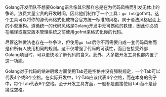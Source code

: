 Golang开发团队不想要Golang语言像其它那样总是在为代码风格而引发无休止的争论，浪费大量宝贵的开发时间，因此他们制作了一个工具：`go fmt`(gofmt)。这个工具可以将你的源代码格式化成符合官方统一标准的风格，属于语法风格层面上的小型重构。遵循统一的代码风格是Golang开发中无可撼动的铁律，因此你必须在编译或提交版本管理系统之前使用gofmt来格式化你的代码。

尽管这种做法也存在一些争论，但使用`go fmt`后你不再需要自成一套代码风格而是和所有人使用相同的规则。这不仅增强了代码的可读性，而且在接受外部Golang项目时，可以更快地了解代码的含义。此外，大多数开发工具也都内置了这一功能。

Golang对于代码的缩进层级方面使用Tab还是空格并没有强制规定，一个Tab可以代表4个或8个空格。在实际开发中，1个Tab应该代表4个空格，而在本身的例子中，每个Tab代表8个空格。至于开发工具方面，一般都是直接使用Tab而不是替换成空格。